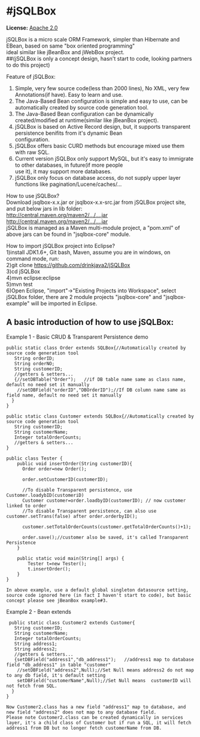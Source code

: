 #jSQLBox
====

**License:** [Apache 2.0](http://www.apache.org/licenses/LICENSE-2.0)

jSQLBox is a micro scale ORM Framework, simpler than Hibernate and EBean, based on same "box oriented programming"  
ideal similar like jBeanBox and jWebBox project.  
##(jSQLBox is only a concept design,  hasn't start to code, looking partners to do this project)  

Feature of jSQLBox:  
1) Simple, very few source code(less than 2000 lines), No XML, very few Annotations(if have). Easy to learn and use.  
2) The Java-Based Bean configuration is simple and easy to use, can be automatically created by source code generation tool.  
3) The Java-Based Bean configuration can be dynamically created/modified at runtime(similar like jBeanBox project).  
4) jSQLBox is based on Active Record design, but, it supports transparent persistence benifits from it's dynamic Bean  
configuration.  
5) jSQLBox offers basic CURD methods but encourage mixed use them with raw SQL.  
6) Current version jSQLBox only support MySQL, but it's easy to immigrate to other databases, in future(if more people   
use it), it may support more databases.
7) jSQLBox only focus on database access, do not supply upper layer functions like pagination/Lucene/caches/...  

How to use jSQLBox?  
Download jsqlbox-x.x.jar or jsqlbox-x.x-src.jar from jSQLBox project site, and put below jars in lib folder:  
http://central.maven.org/maven2/.../....jar  
http://central.maven.org/maven2/.../....jar  
jSQLBox is managed as a Maven multi-module project, a "pom.xml" of above jars can be found in "jsqlbox-core" module.  

How to import jSQLBox project into Eclipse?  
1)install JDK1.6+, Git bash, Maven, assume you are in windows, on command mode, run:  
2)git clone https://github.com/drinkjava2/jSQLBox  
3)cd jSQLBox  
4)mvn eclipse:eclipse  
5)mvn test  
6)Open Eclipse, "import"->"Existing Projects into Workspace", select jSQLBox folder, there are 2 module projects "jsqlbox-core" and "jsqlbox-example" will be imported in Eclipse. 

A basic introduction of how to use jSQLBox:
---
Example 1 - Basic CRUD & Transparent Persistence demo
```
public static class Order extends SQLBox{//Automatically created by source code generation tool
   String orderID;  
   String orderNO;  
   String customerID;  
   //getters & setters...
   {//setDBTable("Order");   //if DB table name same as class name, default no need set it manually 
    //setDBField("orderID","DBOrderID");//If DB column name same as field name, default no need set it manually 
  }
}

public static class Customer extends SQLBox{//Automatically created by source code generation tool
   String customerID; 
   String customerName;  
   Integer totalOrderCounts;
   //getters & setters...
} 

public class Tester {
    public void insertOrder(String customerID){
      Order order=new Order();
      
      order.setCustomerID(customerID);
      
      //To disable Transparent persistence, use Customer.loadybID(customeriD)
      Customer customer=order.loadbyID(customerID); // now customer linked to order 
      //To disable Transparent persistence, can also use customer.setTrans(false) after order.orderbyID();
            
      customer.setTotalOrderCounts(customer.getTotalOrderCounts()+1);
      
      order.save();//customer also be saved, it's called Transparent Persistence
    }
    
    public static void main(String[] args) {
        Tester t=new Tester();
        t.insertOrder();
    }
} 

In above example, use a default global singleton datasource setting, source code ignored here (in fact I haven't start to code), but basic concept please see jBeanBox example#3.
```
 
Example 2 - Bean extends
```
 public static class Customer2 extends Customer{ 
   String customerID; 
   String customerName;  
   Integer totalOrderCounts;
   String address1;
   String address2;
   //getters & setters...
   {setDBField("address1","db_address1");   //address1 map to database field "db_address1" in table "customer"
    //setDBField("address2",Null);//Set Null means address2 do not map to any db field, it's default setting
    setDBField("customerName",Null);//Set Null means  customerID will not fetch from SQL.
  }
} 

Now Customer2.class has a new field "address1" map to database, and new field "address2" does not map to any database field.
Please note Customer2.class can be created dynamically in services layer, it's a child class of Customer but if run a SQL, it will fetch address1 from DB but no longer fetch customerName from DB.
```


